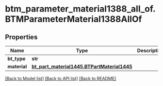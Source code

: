 # btm_parameter_material1388_all_of.BTMParameterMaterial1388AllOf

## Properties
Name | Type | Description | Notes
------------ | ------------- | ------------- | -------------
**bt_type** | **str** |  | [optional] 
**material** | [**bt_part_material1445.BTPartMaterial1445**](BTPartMaterial1445.md) |  | [optional] 

[[Back to Model list]](../README.md#documentation-for-models) [[Back to API list]](../README.md#documentation-for-api-endpoints) [[Back to README]](../README.md)


